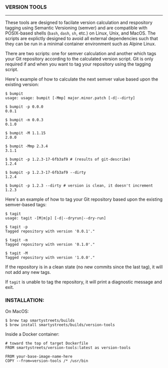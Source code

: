 ### VERSION TOOLS

----------------------

These tools are designed to facilate version calculation and respository tagging using Semantic Versioning (semver) and are compatible with POSIX-based shells (`bash`, `dash`, `sh`, etc.) on Linux, Unix, and MacOS. The scripts are explictly designed to avoid all external dependencies such that they can be run in a minimal container environment such as Alpine Linux.

There are two scripts: one for semver calculation and another which tags your Git repository according to the calculated version script. Git is only required if and when you want to tag your repository using the tagging script.

Here's example of how to calculate the next semver value based upon the existing version:

```
$ bumpit
usage: usage: bumpit [-Mmp] major.minor.patch [-d|--dirty]

$ bumpit -p 0.0.0
0.0.1

$ bumpit -m 0.0.3
0.1.0

$ bumpit -M 1.1.15
2.0.0

$ bumpit -Mmp 2.3.4
3.1.1

$ bumpit -p 1.2.3-17-6fb3af9 # (results of git-describe)
1.2.4

$ bumpit -p 1.2.3-17-6fb3af9 --dirty
1.2.4

$ bumpit -p 1.2.3 --dirty # version is clean, it doesn't increment
1.2.3
```

Here's an example of how to tag your Git repository based upon the existing semver-based tags:
```
$ tagit
usage: tagit -[M|m|p] [-d|--dryrun|--dry-run]

$ tagit -p
Tagged repository with version '0.0.1'."

$ tagit -m
Tagged repository with version '0.1.0'."

$ tagit -M
Tagged repository with version '1.0.0'."
```

If the repository is in a clean state (no new commits since the last tag), it will not add any new tags.

If `tagit` is unable to tag the repository, it will print a diagnostic message and exit.


### INSTALLATION:

On MacOS:
```
$ brew tap smartystreets/builds
$ brew install smartystreets/builds/version-tools
```

Inside a Docker container:
```
# toward the top of target Dockerfile
FROM smartystreets/version-tools:latest as version-tools

FROM your-base-image-name-here
COPY --from=version-tools /* /usr/bin
```
